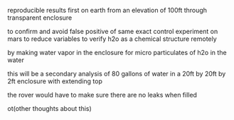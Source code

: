 reproducible results first on earth from an elevation of 100ft through transparent enclosure

to confirm and avoid false positive of same exact control experiment on mars to reduce variables to verify h2o as a chemical 
structure remotely

by making water vapor in the enclosure for micro particulates of h2o in the water

this will be a secondary analysis of 80 gallons of water in a 20ft by 20ft by 2ft enclosure with extending top

the rover would have to make sure there are no leaks when filled


ot(other thoughts about this)
